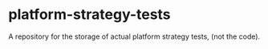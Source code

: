 # platform-strategy-tests
A repository for the storage of actual platform strategy tests, (not the code).
